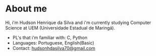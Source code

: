 # About me

Hi, i'm Hudson Henrique da Silva and i'm currently studying Computer Science at UEM (Universidade Estadual de Maringá).

- PL's that i'm familiar with: C, Python
- Languages: Portuguese, English(Basic)
- Contact: [hudsonhdasilva70@gmail.com](url)

<!---
Some other changes: 
--->
